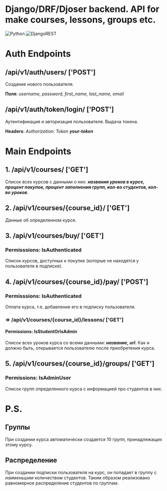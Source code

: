 # Django/DRF/Djoser backend. API for make courses, lessons, groups etc.

![Python](https://img.shields.io/badge/python-3670A0?style=for-the-badge&logo=python&logoColor=ffdd54) ![DjangoREST](https://img.shields.io/badge/DJANGO-REST-ff1709?style=for-the-badge&logo=django&logoColor=white&color=ff1709&labelColor=gray)

# Auth Endpoints

## /api/v1/auth/users/ ['POST']
Создание нового пользователя.

**Поля**: *username, password, first_name, last_name, email*

## /api/v1/auth/token/login/ ['POST']
Аутентификация и авторизация пользователя. Выдача токена.

**Headers**: *Authorization: Token ***your-token****

# Main Endpoints

## 1. /api/v1/courses/ ['GET']
Список всех курсов с данными о них: ***названия уроков в курсе, процент покупок, 
процент заполнения групп, кол-во студентов, кол-во уроков***.

## 2. /api/v1/courses/{course_id}/ ['GET']
Данные об определенном курсе.

## 3. /api/v1/courses/buy/ ['GET'] 
### Permisssions: IsAuthenticated
Список курсов, доступных к покупке (которые не находятся у пользователя в подписке).

## 4. /api/v1/courses/{course_id}/pay/ ['POST']
### Permisssions: IsAuthenticated
Оплата курса, т.е. добавление его в подписку пользователя.

### => /api/v1/courses/{course_id}/lessons/ ['GET']
#### Permissions: IsStudentOrIsAdmin
Список всех уроков курса со всеми данными: ***название, url***. Как и должно быть, открывается
пользователю после приобретения курса.


## 5. /api/v1/courses/{course_id}/groups/ ['GET']
### Permissions: IsAdminUser
Список групп определенного курса с информацией про студентов в них.


# P.S.
## Группы
При создании курса автоматически создается 10 групп, принадлежащих этому курсу.

## Распределение
При создании подписки пользователя на курс, он попадает в группу с *наименьшим*
количеством студентов. Таким образом реализовано равномерное распределение
студентов по группам.

